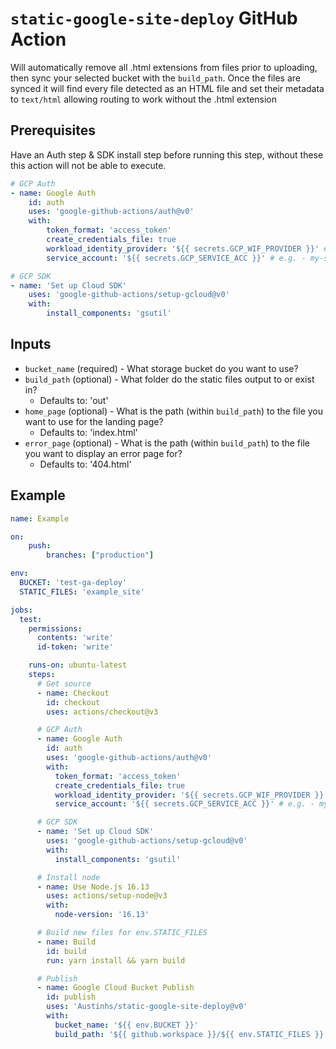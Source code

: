 # `static-google-site-deploy` GitHub Action
Will automatically remove all .html extensions from files prior to uploading, then sync your selected bucket with the `build_path`. Once the files are synced it will find every file detected as an HTML file and set their metadata to `text/html` allowing routing to work without the .html extension

## Prerequisites
Have an Auth step & SDK install step before running this step, without these this action will not be able to execute.
```yml
# GCP Auth
- name: Google Auth
    id: auth
    uses: 'google-github-actions/auth@v0'
    with:
        token_format: 'access_token'
        create_credentials_file: true
        workload_identity_provider: '${{ secrets.GCP_WIF_PROVIDER }}' # e.g. - projects/123456789/locations/global/workloadIdentityPools/my-pool/providers/my-provider
        service_account: '${{ secrets.GCP_SERVICE_ACC }}' # e.g. - my-service-account@my-project.iam.gserviceaccount.com

# GCP SDK
- name: 'Set up Cloud SDK'
    uses: 'google-github-actions/setup-gcloud@v0'
    with:
        install_components: 'gsutil'
```

## Inputs
- `bucket_name` (required) - What storage bucket do you want to use?
- `build_path` (optional) - What folder do the static files output to or exist in?
    - Defaults to: 'out'
- `home_page` (optional) - What is the path (within `build_path`) to the file you want to use for the landing page?
    - Defaults to: 'index.html'
- `error_page` (optional) - What is the path (within `build_path`) to the file you want to display an error page for?
    - Defaults to: '404.html'

## Example
```yml
name: Example

on:
    push:
        branches: ["production"]

env:
  BUCKET: 'test-ga-deploy'
  STATIC_FILES: 'example_site'

jobs:
  test:
    permissions:
      contents: 'write'
      id-token: 'write'

    runs-on: ubuntu-latest
    steps:
      # Get source
      - name: Checkout
        id: checkout
        uses: actions/checkout@v3

      # GCP Auth
      - name: Google Auth
        id: auth
        uses: 'google-github-actions/auth@v0'
        with:
          token_format: 'access_token'
          create_credentials_file: true
          workload_identity_provider: '${{ secrets.GCP_WIF_PROVIDER }}' # e.g. - projects/123456789/locations/global/workloadIdentityPools/my-pool/providers/my-provider
          service_account: '${{ secrets.GCP_SERVICE_ACC }}' # e.g. - my-service-account@my-project.iam.gserviceaccount.com

      # GCP SDK
      - name: 'Set up Cloud SDK'
        uses: 'google-github-actions/setup-gcloud@v0'
        with:
          install_components: 'gsutil'

      # Install node
      - name: Use Node.js 16.13
        uses: actions/setup-node@v3
        with:
          node-version: '16.13'

      # Build new files for env.STATIC_FILES
      - name: Build
        id: build
        run: yarn install && yarn build

      # Publish
      - name: Google Cloud Bucket Publish
        id: publish
        uses: 'Austinhs/static-google-site-deploy@v0'
        with:
          bucket_name: '${{ env.BUCKET }}'
          build_path: '${{ github.workspace }}/${{ env.STATIC_FILES }}'
```
